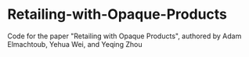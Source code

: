 # Retailing-with-Opaque-Products
Code for the paper "Retailing with Opaque Products", authored by Adam Elmachtoub, Yehua Wei, and Yeqing Zhou
